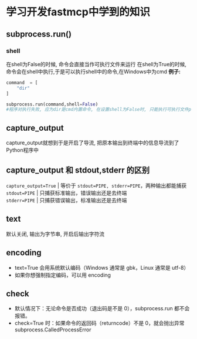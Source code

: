 # 学习开发fastmcp中学到的知识

## subprocess.run()
### shell
在shell为False的时候, 命令会直接当作可执行文件来运行
在shell为True的时候, 命令会在shell中执行,于是可以执行shell中的命令,在Windows中为cmd
**例子:**
```python
command  = [
    "dir"
]

subprocess.run(command,shell=False)
#程序对执行失败, 应为dir是cmd内置命令, 在设置shell为False时, 只能执行可执行文件ping
```

## capture_output
capture_output就想到于是开启了导流, 把原本输出到终端中的信息导流到了Python程序中

## capture_output 和 stdout,stderr 的区别

`capture_output=True` | 等价于 `stdout=PIPE, stderr=PIPE`，两种输出都能捕获 
`stdout=PIPE`         | 只捕获标准输出，错误输出还是去终端                   
`stderr=PIPE`         | 只捕获错误输出，标准输出还是去终端                  


## text
默认关闭, 输出为字节串, 开启后输出字符流

## encoding
- text=True 会用系统默认编码（Windows 通常是 gbk，Linux 通常是 utf-8）
- 如果你想强制指定编码，可以用 encoding

## check
- 默认情况下：无论命令是否成功（退出码是不是 0），subprocess.run 都不会报错。
- check=True 时：如果命令的返回码（returncode）不是 0，就会抛出异常 subprocess.CalledProcessError

